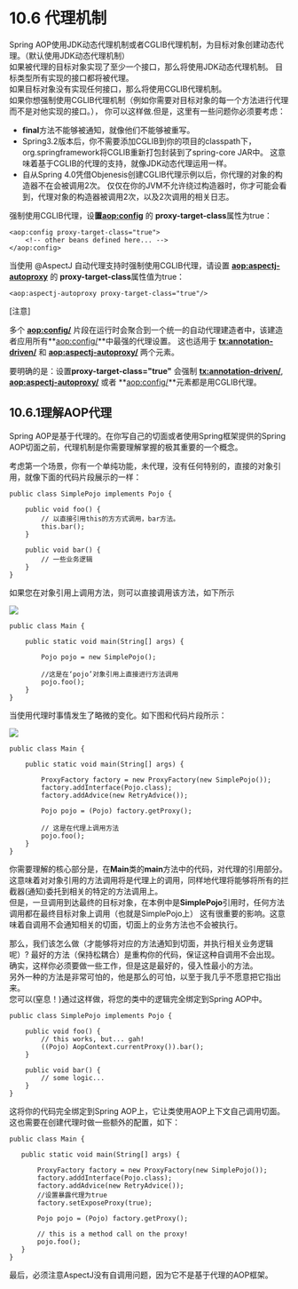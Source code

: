 # 10.6 代理机制

Spring AOP使用JDK动态代理机制或者CGLIB代理机制，为目标对象创建动态代理。（默认使用JDK动态代理机制）  
如果被代理的目标对象实现了至少一个接口，那么将使用JDK动态代理机制。 目标类型所有实现的接口都将被代理。    
如果目标对象没有实现任何接口，那么将使用CGLIB代理机制。    
如果你想强制使用CGLIB代理机制（例如你需要对目标对象的每一个方法进行代理而不是对他实现的接口。），
你可以这样做.但是，这里有一些问题你必须要考虑：
  - **final**方法不能够被通知，就像他们不能够被重写。  
  - Spring3.2版本后，你不需要添加CGLIB到你的项目的classpath下，org.springframework将CGLIB重新打包封装到了spring-core JAR中。
这意味着基于CGLIB的代理的支持，就像JDK动态代理运用一样。  
  - 自从Spring 4.0凭借Objenesis创建CGLIB代理示例以后，你代理的对象的构造器不在会被调用2次。
仅仅在你的JVM不允许绕过构造器时，你才可能会看到，代理对象的构造器被调用2次，以及2次调用的相关日志。  

强制使用CGLIB代理，设**置<aop:config>** 的 **proxy-target-class**属性为true：  

```
<aop:config proxy-target-class="true">
    <!-- other beans defined here... -->
</aop:config>
```
  

当使用 @AspectJ 自动代理支持时强制使用CGLIB代理，请设置 **<aop:aspectj-autoproxy>** 的 **proxy-target-class**属性值为true：

```
<aop:aspectj-autoproxy proxy-target-class="true"/>
```
  
  
[注意]  


多个 **<aop:config/>** 片段在运行时会聚合到一个统一的自动代理建造者中，该建造者应用所有**<aop:config/>**中最强的代理设置。
这也适用于 **<tx:annotation-driven/>** 和 **<aop:aspectj-autoproxy/>** 两个元素。  
  
要明确的是：设置**proxy-target-class="true"** 会强制 **<tx:annotation-driven/>**, **<aop:aspectj-autoproxy/>** 或者 **<aop:config/>**元素都是用CGLIB代理。



## 10.6.1理解AOP代理

Spring AOP是基于代理的。在你写自己的切面或者使用Spring框架提供的Spring AOP切面之前，代理机制是你需要理解掌握的极其重要的一个概念。
  
考虑第一个场景，你有一个单纯功能，未代理，没有任何特别的，直接的对象引用，就像下面的代码片段展示的一样：  

```
public class SimplePojo implements Pojo {

    public void foo() {
        // 以直接引用this的方方式调用，bar方法。
        this.bar();
    }

    public void bar() {
        // 一些业务逻辑
    }
}
```
  

如果您在对象引用上调用方法，则可以直接调用该方法，如下所示

![](http://docs.spring.io/spring/docs/current/spring-framework-reference/htmlsingle/images/aop-proxy-plain-pojo-call.png.pagespeed.ce.5LqGEJRbKm.png)
  
```
public class Main {

    public static void main(String[] args) {

        Pojo pojo = new SimplePojo();

        //这是在‘pojo’对象引用上直接进行方法调用 
        pojo.foo();
    }
}
```
  
  
当使用代理时事情发生了略微的变化。如下图和代码片段所示：

![](http://docs.spring.io/spring/docs/current/spring-framework-reference/htmlsingle/images/aop-proxy-call.png.pagespeed.ce.bc2Yb_ag8j.png) 
  
```
public class Main {

    public static void main(String[] args) {

        ProxyFactory factory = new ProxyFactory(new SimplePojo());
        factory.addInterface(Pojo.class);
        factory.addAdvice(new RetryAdvice());

        Pojo pojo = (Pojo) factory.getProxy();

        // 这是在代理上调用方法
        pojo.foo();
    }
}
```  

 
你需要理解的核心部分是，在**Main**类的**main**方法中的代码，对代理的引用部分。  
这意味着对对象引用的方法调用将是代理上的调用，同样地代理将能够将所有的拦截器(通知)委托到相关的特定的方法调用上。  
但是，一旦调用到达最终的目标对象，在本例中是**SimplePojo**引用时，任何方法调用都在最终目标对象上调用（也就是SimplePojo上）
这有很重要的影响。这意味着自调用不会通知相关的切面，切面上的业务方法也不会被执行。


那么，我们该怎么做（才能够将对应的方法通知到切面，并执行相关业务逻辑呢）?
最好的方法（保持松耦合）是重构你的代码，保证这种自调用不会出现。  
确实，这样你必须要做一些工作，但是这是最好的，侵入性最小的方法。    
另外一种的方法是非常可怕的，他是那么的可怕，以至于我几乎不愿意把它指出来。  
您可以(窒息！)通过这样做，将您的类中的逻辑完全绑定到Spring AOP中。  

```
public class SimplePojo implements Pojo {

    public void foo() {
        // this works, but... gah!
        ((Pojo) AopContext.currentProxy()).bar();
    }

    public void bar() {
        // some logic...
    }
}
```

 
 这将你的代码完全绑定到Spring AOP上，它让类使用AOP上下文自己调用切面。 
 这也需要在创建代理时做一些额外的配置，如下：  
 
 ```
 public class Main {

    public static void main(String[] args) {

        ProxyFactory factory = new ProxyFactory(new SimplePojo());
        factory.adddInterface(Pojo.class);
        factory.addAdvice(new RetryAdvice());
		//设置暴露代理为true
        factory.setExposeProxy(true);

        Pojo pojo = (Pojo) factory.getProxy();

        // this is a method call on the proxy!
        pojo.foo();
    }
}
 ```  
 
最后，必须注意AspectJ没有自调用问题，因为它不是基于代理的AOP框架。  
